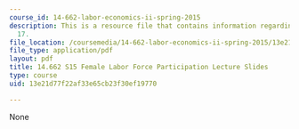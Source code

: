 ```yaml
---
course_id: 14-662-labor-economics-ii-spring-2015
description: This is a resource file that contains information regarding lecture slide
  17.
file_location: /coursemedia/14-662-labor-economics-ii-spring-2015/13e21d77f22af33e65cb23f30ef19770_MIT14_662S15_lec_slides17.pdf
file_type: application/pdf
layout: pdf
title: 14.662 S15 Female Labor Force Participation Lecture Slides
type: course
uid: 13e21d77f22af33e65cb23f30ef19770

---
```

None